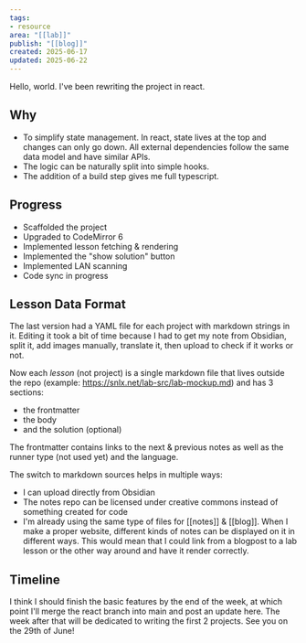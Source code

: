 ```yaml
---
tags:
- resource
area: "[[lab]]"
publish: "[[blog]]"
created: 2025-06-17
updated: 2025-06-22
---
```


Hello, world. I've been rewriting the project in react.

## Why
- To simplify state management. In react, state lives at the top and changes can only go down. All external dependencies follow the same data model and have similar APIs.
- The logic can be naturally split into simple hooks.
- The addition of a build step gives me full typescript.

## Progress
- Scaffolded the project
- Upgraded to CodeMirror 6
- Implemented lesson fetching & rendering
- Implemented the "show solution" button
- Implemented LAN scanning
- Code sync in progress

## Lesson Data Format
The last version had a YAML file for each project with markdown strings in it. Editing it took a bit of time because I had to get my note from Obsidian, split it, add images manually, translate it, then upload to check if it works or not.

Now each *lesson* (not project) is a single markdown file that lives outside the repo (example: https://snlx.net/lab-src/lab-mockup.md) and has 3 sections:
- the frontmatter
- the body
- and the solution (optional)

The frontmatter contains links to the next & previous notes as well as the runner type (not used yet) and the language.

The switch to markdown sources helps in multiple ways:
- I can upload directly from Obsidian
- The notes repo can be licensed under creative commons instead of something created for code
- I'm already using the same type of files for [[notes]] & [[blog]]. When I make a proper website, different kinds of notes can be displayed on it in different ways. This would mean that I could link from a blogpost to a lab lesson or the other way around and have it render correctly.

## Timeline
I think I should finish the basic features by the end of the week, at which point I'll merge the react branch into main and post an update here. The week after that will be dedicated to writing the first 2 projects. See you on the 29th of June!